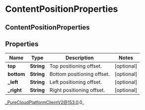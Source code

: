 # ContentPositionProperties

## ContentPositionProperties

## Properties

|Name | Type | Description | Notes|
|------------ | ------------- | ------------- | -------------|
| **top** | **String** | Top positioning offset. | [optional] |
| **bottom** | **String** | Bottom positioning offset. | [optional] |
| **_left** | **String** | Left positioning offset. | [optional] |
| **_right** | **String** | Right positioning offset. | [optional] |



_PureCloudPlatformClientV2@153.0.0_
